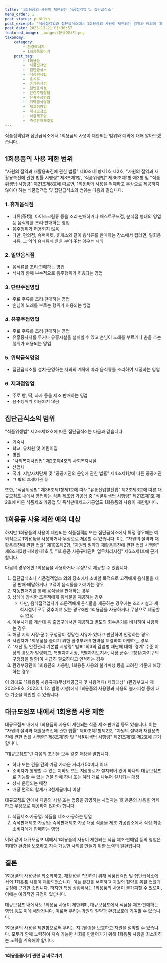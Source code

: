 ```yaml
---
title: '1회용품의 사용이 제한되는 식품접객업 및 집단급식소'
menu_order: 1
post_status: publish
post_excerpt: '식품접객업과 집단급식소에서 1회용품의 사용이 제한되는 범위와 예외에 대해 알아보겠습니다.'
post_date: 2023-12-21 01:36:57
featured_image: _images/환경에너지.png
taxonomy:
    category:
        - 환경에너지
        - 1회용품줄이기
    post_tag:
        - 1회용품
        -  식품접객업
        -  집단급식소
        -  식품위생법
        -  음식류
        -  휴게음식점
        -  일반음식점
        -  단란주점영업
        -  유흥주점영업
        -  위탁급식영업
        -  제과점영업
        -  대규모점포
        -  식품제조업
        -  즉석판매제조업
---
```



식품접객업과 집단급식소에서 1회용품의 사용이 제한되는 범위와 예외에 대해 알아보겠습니다.

## 1회용품의 사용 제한 범위

"자원의 절약과 재활용촉진에 관한 법률" 제10조제1항제1호·제2호, "자원의 절약과 재활용촉진에 관한 법률 시행령" 제8조제1항, "식품위생법" 제36조제1항·제2항 및 "식품위생법 시행령" 제21조제8호에 따르면, 1회용품의 사용을 억제하고 무상으로 제공하지 않아야 하는 식품접객업 및 집단급식소의 범위는 다음과 같습니다.

### 1. 휴게음식점
- 다류(茶類), 아이스크림류 등을 조리·판매하거나 패스트푸드점, 분식점 형태의 영업 등 음식류를 조리·판매하는 영업
- 음주행위가 허용되지 않음
- 다만, 편의점, 슈퍼마켓, 휴게소와 같이 음식류를 판매하는 장소에서 컵라면, 일회용 다류, 그 외의 음식류에 물을 부어 주는 경우는 제외

### 2. 일반음식점
- 음식류를 조리·판매하는 영업
- 식사와 함께 부수적으로 음주행위가 허용되는 영업

### 3. 단란주점영업
- 주로 주류를 조리·판매하는 영업
- 손님이 노래를 부르는 행위가 허용되는 영업

### 4. 유흥주점영업
- 주로 주류를 조리·판매하는 영업
- 유흥종사자를 두거나 유흥시설을 설치할 수 있고 손님이 노래를 부르거나 춤을 추는 행위가 허용되는 영업

### 5. 위탁급식영업
- 집단급식소를 설치·운영하는 자와의 계약에 따라 음식류를 조리하여 제공하는 영업

### 6. 제과점영업
- 주로 빵, 떡, 과자 등을 제조·판매하는 영업
- 음주행위가 허용되지 않음

## 집단급식소의 범위

"식품위생법" 제2조제12호에 따른 집단급식소는 다음과 같습니다.

- 기숙사
- 학교, 유치원 및 어린이집
- 병원
- "사회복지사업법" 제2조제4호의 사회복지시설
- 산업체
- 국가, 지방자치단체 및 "공공기관의 운영에 관한 법률" 제4조제1항에 따른 공공기관
- 그 밖의 후생기관 등

또한, "식품위생법" 제36조제1항제1호에 따라 "유통산업발전법" 제2조제3호에 따른 대규모점포 내에서 영업하는 식품 제조업·가공업 중 "식품위생법 시행령" 제21조제1호·제2호에 따른 식품제조·가공업 및 즉석판매제조·가공업도 1회용품의 사용이 제한됩니다.

## 1회용품 사용 제한 예외 대상

하지만 1회용품의 사용이 제한되는 식품접객업 또는 집단급식소에서 특정 경우에는 예외적으로 1회용품을 사용하거나 무상으로 제공할 수 있습니다. 이는 "자원의 절약과 재활용촉진에 관한 법률" 제10조제2항, "자원의 절약과 재활용촉진에 관한 법률 시행령" 제8조제3항·제4항제1호 및 "1회용품 사용규제관련 업무처리지침" 제6조제1호에 근거합니다.

다음의 경우에만 1회용품을 사용하거나 무상으로 제공할 수 있습니다.

1. 집단급식소나 식품접객업소 외의 장소에서 소비할 목적으로 고객에게 음식물을 제공·판매·배달하거나 고객이 음식물을 가져가는 경우
2. 자동판매기를 통해 음식물을 판매하는 경우
3. 상례에 참석한 조문객에게 음식물을 제공하는 경우
   - 다만, 음식접객업자가 조문객에게 음식물을 제공하는 경우에는 조리시설과 세척시설이 모두 갖추어져 있는 경우에만 1회용품을 사용하거나 무상으로 제공할 수 없음
4. 이쑤시개를 계산대 등 출입구에서만 제공하고 별도의 회수용기를 비치하여 사용하는 경우
5. 해당 지역 시장·군수·구청장이 정당한 사유가 있다고 판단하여 인정하는 경우
6. 사업자가 1회용품을 줄이기 위한 환경부와의 협약을 체결하여 이행하는 경우
7. "재난 및 안전관리 기본법 시행령" 별표 1의3의 감염병 재난에 대해 '경계' 수준 이상의 경보가 발령되고, 특별자치시장, 특별자치도지사, 시장·군수·구청장(자치구의 구청장을 말함)이 시급히 필요하다고 인정하는 경우
8. 환경부장관이 1회용품의 사용량, 1회용품 사용의 불가피성 등을 고려한 기준에 해당하는 경우

이 외에도 "1회용품 사용규제(무상제공금지 및 사용억제) 제외대상" (환경부고시 제2023-8호, 2023. 1. 12. 발령·시행)에서 1회용품의 사용량과 사용의 불가피성 등에 대한 기준을 확인할 수 있습니다.

## 대규모점포 내에서 1회용품 사용 제한

대규모점포 내에서 1회용품의 사용이 제한되는 식품 제조·판매업 등도 있습니다. 이는 "자원의 절약과 재활용촉진에 관한 법률" 제10조제1항제2호, "자원의 절약과 재활용촉진에 관한 법률 시행령" 제8조제1항 및 "식품위생법 시행령" 제21조제1호·제2호에 근거합니다.

"대규모점포"란 다음의 조건을 모두 갖춘 매장을 말합니다.
- 하나 또는 건물 간의 가장 가까운 거리가 50미터 이내
- 소비자가 통행할 수 있는 지하도 또는 지상통로가 설치되어 있어 하나의 대규모점포로 기능할 수 있는 건물 안에 하나 또는 여러 개로 나누어 설치되는 매장
- 상시 운영되는 매장
- 매장 면적의 합계가 3천제곱미터 이상

대규모점포 안에서 다음의 시설 또는 업종을 경영하는 사업자는 1회용품의 사용을 억제하고 무상으로 제공하지 않아야 합니다.

1. 식품제조·가공업: 식품을 제조·가공하는 영업
2. 즉석판매제조·가공업: 즉석판매제조·가공 대상 식품을 제조·가공업소에서 직접 최종소비자에게 판매하는 영업

이와 같이 대규모점포 내에서 1회용품의 사용이 제한되는 식품 제조·판매업 등의 영업은 최대한 환경을 보호하고 지속 가능한 사회를 만들기 위한 노력의 일환입니다.

## 결론

1회용품의 사용량을 최소화하고, 재활용을 촉진하기 위해 식품접객업 및 집단급식소에서의 1회용품 사용이 제한되었습니다. 이는 환경을 보호하고 자원의 절약을 위한 법률과 규정에 근거한 것입니다. 하지만 특정 상황에서는 1회용품의 사용이 불가피할 수 있으며, 이에는 예외적인 규정이 있습니다.

대규모점포 내에서도 1회용품 사용이 제한되며, 대규모점포에서 식품을 제조·판매하는 영업 등도 이에 해당됩니다. 이로써 우리는 자원의 절약과 환경보호에 기여할 수 있습니다.

1회용품의 사용을 제한함으로써 우리는 지구환경을 보호하고 자원을 절약할 수 있습니다. 모두가 함께 노력하여 지속 가능한 사회를 만들어가기 위해 1회용품 사용을 최소화하는 노력을 계속해야 합니다.


<!-- wp:separator -->
<hr class="wp-block-separator has-alpha-channel-opacity"/>
<!-- /wp:separator -->

<!-- wp:group {"backgroundColor":"base","layout":{"type":"constrained"}} -->
<div class="wp-block-group has-base-background-color has-background"><!-- wp:paragraph {"align":"center","fontSize":"medium"} -->
<p class="has-text-align-center has-large-font-size"><strong>1회용품줄이기 관련 글 바로가기</strong></p>
<!-- /wp:paragraph -->


<!-- wp:latest-posts
{"categories":[{"id":34963,"count":19,"description":"","link":"https://uknowlaw.com/category/1%ed%9a%8c%ec%9a%a9%ed%92%88%ec%a4%84%ec%9d%b4%ea%b8%b0/","name":"1회용품줄이기","slug":"1회용품줄이기","taxonomy":"category","parent":0,"meta":[],"_links":{"self":[{"href":"https://uknowlaw.com/wp-json/wp/v2/categories/34963"}],"collection":[{"href":"https://uknowlaw.com/wp-json/wp/v2/categories"}],"about":[{"href":"https://uknowlaw.com/wp-json/wp/v2/taxonomies/category"}],"wp:post_type":[{"href":"https://uknowlaw.com/wp-json/wp/v2/posts?categories=34963"}],"curies":[{"name":"wp","href":"https://api.w.org/{rel}","templated":true}]}}],"postsToShow":100,"excerptLength":28,"postLayout":"grid","columns":2,"featuredImageAlign":"left","featuredImageSizeSlug":"large","fontSize":"small"} /--></div>
<!-- /wp:group -->